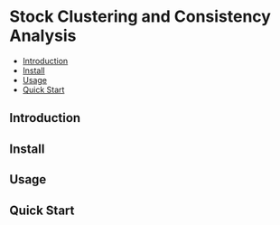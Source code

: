 # Stock Clustering and Consistency Analysis

* [Introduction](#introduction)
* [Install](#install)
* [Usage](#usage)
* [Quick Start](#quick-start)

## Introduction

## Install

## Usage

## Quick Start

